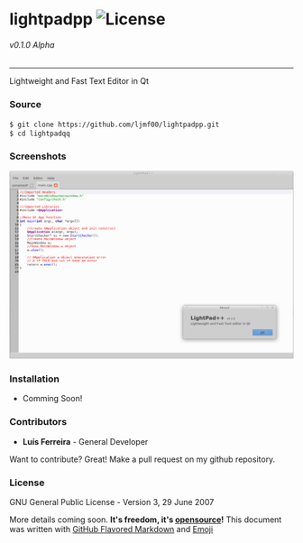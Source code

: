 # lightpadpp ![License](https://img.shields.io/badge/License-GPLv3-lightgrey.svg)
###### v0.1.0 Alpha
------------------------------------------
Lightweight and Fast Text Editor in Qt

### Source
```
$ git clone https://github.com/ljmf00/lightpadpp.git
$ cd lightpadqq
```

### Screenshots
![Screenshot1](screenshot.png?raw=true "Optional Title")

### Installation
- Comming Soon!

### Contributors
 - **Luís Ferreira** - General Developer

Want to contribute? Great! Make a pull request on my github repository.

### License
GNU General Public License - Version 3, 29 June 2007

More details coming soon. **It's freedom, it's [opensource](https://opensource.org/)!**
This document was written with [GitHub Flavored Markdown](https://guides.github.com/features/mastering-markdown/) and [Emoji](http://www.emoji-cheat-sheet.com/)
